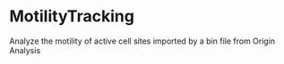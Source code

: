 # MotilityTracking
Analyze the motility of active cell sites imported by a bin file from Origin Analysis

